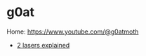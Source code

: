 # g0at
Home: https://www.youtube.com/@g0atmoth
- [2 lasers explained](https://youtu.be/qNGjQSUEQfs)
